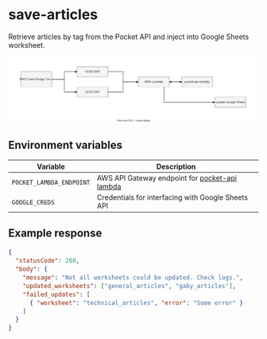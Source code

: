 # save-articles

Retrieve articles by tag from the Pocket API and inject into Google Sheets worksheet.

![](./media/save-articles-architecture.svg)

## Environment variables

| Variable                 | Description                                                                                                     |
| ------------------------ | --------------------------------------------------------------------------------------------------------------- |
| `POCKET_LAMBDA_ENDPOINT` | AWS API Gateway endpoint for [pocket-api lambda](https://github.com/thomasabishop/lambdas/tree/main/pocket-api) |
| `GOOGLE_CREDS`           | Credentials for interfacing with Google Sheets API                                                              |

## Example response

```json
{
  "statusCode": 200,
  "body": {
    "message": "Not all worksheets could be updated. Check logs.",
    "updated_worksheets": ["general_articles", "gaby_articles"],
    "failed_updates": [
      { "worksheet": "technical_articles", "error": "Some error" }
    ]
  }
}
```
